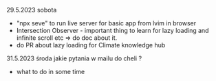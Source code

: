29.5.2023 sobota
- "npx seve" to run live server for  basic app from lvim in browser
- Intersection Observer - important thing to learn for lazy loading and infinite scroll etc => do doc about it.
- do PR about lazy loading for Climate knowledge hub

31.5.2023 środa
jakie pytania w mailu do cheli ?
- what to do in some time


